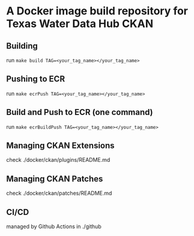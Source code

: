 # A Docker image build repository for Texas Water Data Hub CKAN

## Building
run `make build TAG=<your_tag_name></your_tag_name>`
## Pushing to ECR
run `make ecrPush TAG=<your_tag_name></your_tag_name>`
## Build and Push to ECR (one command)
run `make ecrBuildPush TAG=<your_tag_name></your_tag_name>`
## Managing CKAN Extensions
check ./docker/ckan/plugins/README.md
## Managing CKAN Patches
check ./docker/ckan/patches/README.md
## CI/CD
managed by Github Actions in ./github